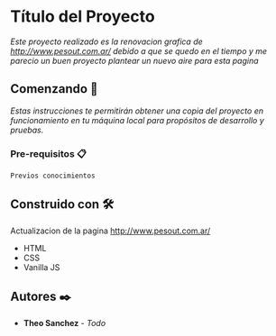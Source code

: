 # Título del Proyecto

_Este proyecto realizado es la renovacion grafica de http://www.pesout.com.ar/ debido a que se quedo en el tiempo y me parecio un buen proyecto plantear un nuevo aire para esta pagina_

## Comenzando 🚀

_Estas instrucciones te permitirán obtener una copia del proyecto en funcionamiento en tu máquina local para propósitos de desarrollo y pruebas._


### Pre-requisitos 📋
```
Previos conocimientos
```
## Construido con 🛠️

Actualizacion de la pagina http://www.pesout.com.ar/


* HTML 
* CSS
* Vanilla JS

## Autores ✒️

* **Theo Sanchez** - *Todo*





